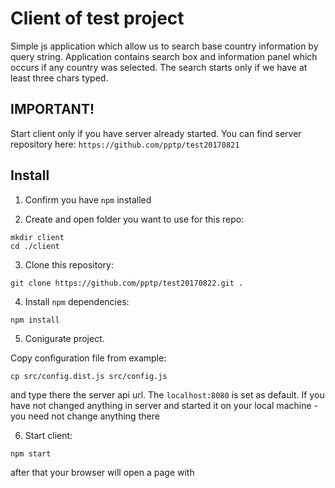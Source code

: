 Client of test project
======================

Simple js application which allow us to search base country information by query string.
Application contains search box and information panel which occurs if any country was selected.
The search starts only if we have at least three chars typed.


IMPORTANT!
----------

Start client only if you have server already started.
You can find server repository here: ```https://github.com/pptp/test20170821```


Install
-------

1. Confirm you have ```npm``` installed

2. Create and open folder you want to use for this repo:
```
mkdir client
cd ./client
```

3. Clone this repository:
```
git clone https://github.com/pptp/test20170822.git .
```

4. Install ```npm``` dependencies:
```
npm install
```

5. Conigurate project.

Copy configuration file from example:

```
cp src/config.dist.js src/config.js
```

and type there the server api url.
The ```localhost:8080``` is set as default. If you have not changed anything in server and started it on your local machine - you need not change anything there


6. Start client:
```
npm start
```

after that your browser will open a page with 
